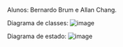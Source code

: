 Alunos: Bernardo Brum e Allan Chang.

Diagrama de classes:
![image](https://github.com/user-attachments/assets/ba37260b-f191-4b14-9d35-bfa8ece4c5dd)

Diagrama de estado:
![image](https://github.com/user-attachments/assets/f145a2fe-d227-4342-bb7f-d77fc3e64f9a)


